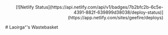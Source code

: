 <p style='text-align: right;'>[![Netlify Status](https://api.netlify.com/api/v1/badges/7b2bfc2b-6c5e-4391-882f-639899d38038/deploy-status)](https://app.netlify.com/sites/geefire/deploys)</p>
# Laoirga⁺'s Wastebasket
